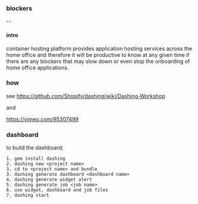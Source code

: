 ### blockers

--

#### intro

container hosting platform provides application hosting services across the home office and therefore it will be productive to know at any given  time if there are any blockers that may slow down or even stop the onboarding of home office applications.

### how

see https://github.com/Shopify/dashing/wiki/Dashing-Workshop

and

https://vimeo.com/95307499

### dashboard  

to build the dashboard;

    1. gem install dashing
    2. dashing new <project name>
    3. cd to <project name> and bundle 
    3. dashing generate dashboard <dashboard name>
    4. dashing generate widget alert
    5. dashing generate job <job name>
    6. use widget, dashboard and job files 
    7. dashing start
